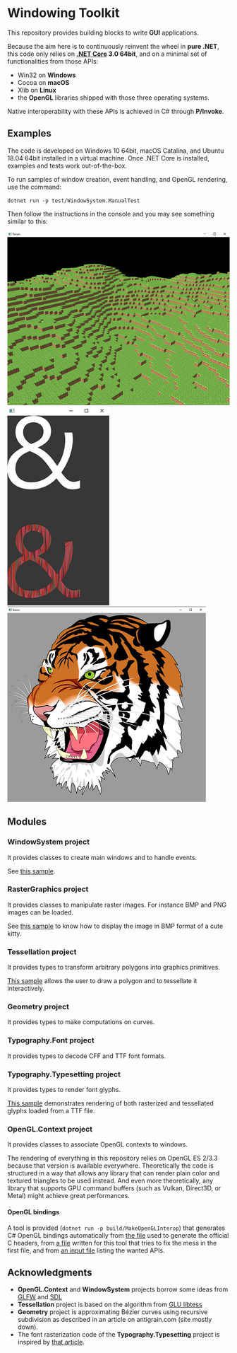 # Windowing Toolkit

This repository provides building blocks to write __GUI__ applications.

Because the aim here is to continuously reinvent the wheel in __pure .NET__, this code only relies on __[.NET Core](https://dotnet.microsoft.com/download) 3.0 64bit__, and on a minimal set of functionalities from those APIs:
* Win32 on __Windows__
* Cocoa on __macOS__
* Xlib on __Linux__
* the __OpenGL__ libraries shipped with those three operating systems.

Native interoperability with these APIs is achieved in C# through __P/Invoke__.

## Examples

The code is developed on Windows 10 64bit, macOS Catalina, and Ubuntu 18.04 64bit installed in a virtual machine.
Once .NET Core is installed, examples and tests work out-of-the-box.

To run samples of window creation, event handling, and OpenGL rendering, use the command:
```
dotnet run -p test/WindowSystem.ManualTest
```
Then follow the instructions in the console and you may see something similar to this:

![Definitely not Minecraft](docs/images/terrain.png)
![Glyph rasterized and tessellated](docs/images/glyph.png)
![Vector graphics](docs/images/tiger.png)

## Modules

### WindowSystem project

It provides classes to create main windows and to handle events.

See [this sample](test/WindowSystem.ManualTest/WindowsLauncher.cs).

### RasterGraphics project

It provides classes to manipulate raster images. For instance BMP and PNG images can be loaded.

See [this sample](test/WindowSystem.ManualTest/DrawTextureLauncher.cs) to know how to display the image
in BMP format of a cute kitty.

### Tessellation project

It provides types to transform arbitrary polygons into graphics primitives.

[This sample](test/WindowSystem.ManualTest/TessellationLauncher.cs) allows the user to draw a polygon and
to tessellate it interactively.

### Geometry project

It provides types to make computations on curves.

### Typography.Font project

It provides types to decode CFF and TTF font formats.

### Typography.Typesetting project

It provides types to render font glyphs.

[This sample](test/WindowSystem.ManualTest/GlyphLauncher.cs) demonstrates rendering of both rasterized and
tessellated glyphs loaded from a TTF file.

### OpenGL.Context project

It provides classes to associate OpenGL contexts to windows.

The rendering of everything in this repository relies on OpenGL ES 2/3.3 because that version is available everywhere.
Theoretically the code is structured in a way that allows any library that can render plain color and
textured triangles to be used instead. And even more theoretically, any library that supports GPU command buffers
(such as Vulkan, Direct3D, or Metal) might achieve great performances.

#### OpenGL bindings

A tool is provided (`dotnet run -p build/MakeOpenGLInterop`) that generates C# OpenGL bindings automatically from
[the file](build/MakeOpenGLInterop/gl.xml) used to generate the official C headers, from
[a file](build/MakeOpenGLInterop/gl_override.xml) written for this tool that tries to fix the mess in the first file,
and from [an input file](test/WindowSystem.ManualTest/glinterop.xml) listing the wanted APIs.

## Acknowledgments

* **OpenGL.Context** and **WindowSystem** projects borrow some ideas from [GLFW](https://github.com/glfw/glfw) and [SDL](https://www.libsdl.org/)
* **Tessellation** project is based on the algorithm from [GLU libtess](https://gitlab.freedesktop.org/mesa/glu/tree/master/src/libtess)
* **Geometry** project is approximating Bézier curves using recursive subdivision as described in an article on
antigrain.com (site mostly down).
* The font rasterization code of the **Typography.Typesetting** project is inspired by [that article](http://nothings.org/gamedev/rasterize/).
